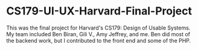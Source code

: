 # CS179-UI-UX-Harvard-Final-Project
This was the final project for Harvard's CS179: Design of Usable Systems. My team included Ben Biran, Gili V., Amy Jeffrey, and me. Ben did most of the backend work, but I contributed to the front end and some of the PHP.

